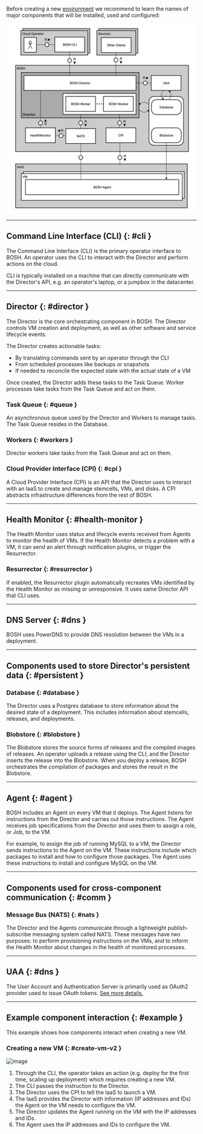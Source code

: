 Before creating a new [environment](terminology.md#environment) we recommend to learn the names of major components that will be installed, used and configured:

![image](images/bosh-architecture.png)

---
## Command Line Interface (CLI) {: #cli }

The Command Line Interface (CLI) is the primary operator interface to BOSH. An operator uses the CLI to interact with the Director and perform actions on the cloud.

CLI is typically installed on a machine that can directly communicate with the Director's API, e.g. an operator's laptop, or a jumpbox in the datacenter.

---
## Director {: #director }

The Director is the core orchestrating component in BOSH. The Director controls VM creation and deployment, as well as other software and service lifecycle events.

The Director creates actionable tasks:

* By translating commands sent by an operator through the CLI
* From scheduled processes like backups or snapshots
* If needed to reconcile the expected state with the actual state of a VM

Once created, the Director adds these tasks to the Task Queue. Worker processes take tasks from the Task Queue and act on them.

### Task Queue {: #queue }

An asynchronous queue used by the Director and Workers to manage tasks. The Task Queue resides in the Database.

### Workers {: #workers }

Director workers take tasks from the Task Queue and act on them.

### Cloud Provider Interface (CPI) {: #cpi }

A Cloud Provider Interface (CPI) is an API that the Director uses to interact with an IaaS to create and manage stemcells, VMs, and disks. A CPI abstracts infrastructure differences from the rest of BOSH.

---
## Health Monitor {: #health-monitor }

The Health Monitor uses status and lifecycle events received from Agents to monitor the health of VMs. If the Health Monitor detects a problem with a VM, it can send an alert through notification plugins, or trigger the Resurrector.

### Resurrector {: #resurrector }

If enabled, the Resurrector plugin automatically recreates VMs identified by the Health Monitor as missing or unresponsive. It uses same Director API that CLI uses.

---
## DNS Server {: #dns }

BOSH uses PowerDNS to provide DNS resolution between the VMs in a deployment.

---
## Components used to store Director's persistent data {: #persistent }

### Database {: #database }

The Director uses a Postgres database to store information about the desired state of a deployment. This includes information about stemcells, releases, and deployments.

### Blobstore {: #blobstore }

The Blobstore stores the source forms of releases and the compiled images of releases. An operator uploads a release using the CLI, and the Director inserts the release into the Blobstore. When you deploy a release, BOSH orchestrates the compilation of packages and stores the result in the Blobstore.

---
## Agent {: #agent }

BOSH includes an Agent on every VM that it deploys. The Agent listens for instructions from the Director and carries out those instructions. The Agent receives job specifications from the Director and uses them to assign a role, or Job, to the VM.

For example, to assign the job of running MySQL to a VM, the Director sends instructions to the Agent on the VM. These instructions include which packages to install and how to configure those packages. The Agent uses these instructions to install and configure MySQL on the VM.

---
## Components used for cross-component communication {: #comm }

### Message Bus (NATS) {: #nats }

The Director and the Agents communicate through a lightweight publish-subscribe messaging system called NATS. These messages have two purposes: to perform provisioning instructions on the VMs, and to inform the Health Monitor about changes in the health of monitored processes.

---
## UAA {: #dns }

The User Account and Authentication Server is primarily used as OAuth2 provider used to issue OAuth tokens. [See more details.](https://docs.cloudfoundry.org/concepts/architecture/uaa.html)

---
## Example component interaction {: #example }

This example shows how components interact when creating a new VM.

### Creating a new VM {: #create-vm-v2 }

![image](images/deploy-sequence-registryless.png)

1. Through the CLI, the operator takes an action (e.g. deploy for the first time, scaling up deployment) which requires creating a new VM.
1. The CLI passes the instruction to the Director.
1. The Director uses the CPI to tell the IaaS to launch a VM.
1. The IaaS provides the Director with information (IP addresses and IDs) the Agent on the VM needs to configure the VM.
1. The Director updates the Agent running on the VM with the IP addresses and IDs.
1. The Agent uses the IP addresses and IDs to configure the VM.
